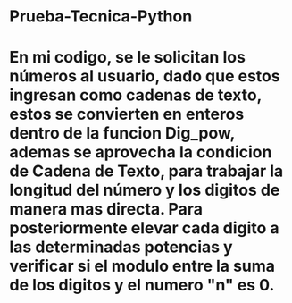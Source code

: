 # Prueba-Tecnica-Python
# En mi codigo, se le solicitan los números al usuario, dado que estos ingresan como cadenas de texto, estos se convierten en enteros dentro de la funcion Dig_pow, ademas se aprovecha la condicion de Cadena de Texto, para trabajar la longitud del número y los digitos de manera mas directa. Para posteriormente elevar cada digito a las determinadas potencias y verificar si el modulo entre la suma de los digitos y el numero "n" es 0.
